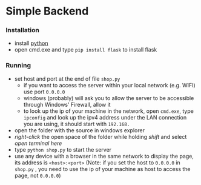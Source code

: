 # Simple Backend

### Installation
* install [python](https://www.python.org/downloads/)
* open cmd.exe and type `pip install flask` to install flask

### Running
* set host and port at the end of file `shop.py`
  * if you want to access the server within your local network (e.g. WIFI) use port `0.0.0.0`
  * windows (probably) will ask you to allow the server to be accessible through Windows' Firewall, allow it
  * to look up the ip of your machine in the network, open `cmd.exe`, type `ipconfig` and look up the ipv4 address under the LAN connection you are using, it should start with `192.168.`
* open the folder with the source in windows explorer
* _right-click_ the open space of the folder while holding _shift_ and select _open terminal here_
* type `python shop.py` to start the server
* use any device with a browser in the same network to display the page, its address is `<host>:<port>` (Note: if you set the host to `0.0.0.0` in `shop.py` , you need to use the ip of your machine as host to access the page, not `0.0.0.0`)
